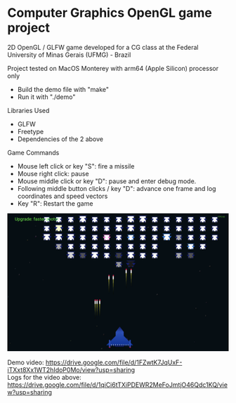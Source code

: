 # Computer Graphics OpenGL game project
2D OpenGL / GLFW game developed for a CG class at the Federal University of Minas Gerais (UFMG) - Brazil

Project tested on MacOS Monterey with arm64 (Apple Silicon) processor only

- Build the demo file with "make"
- Run it with "./demo"

Libraries Used
- GLFW
- Freetype
- Dependencies of the 2 above


Game Commands
- Mouse left click or key "S": fire a missile
- Mouse right click: pause
- Mouse middle click or key "D": pause and enter debug mode. 
- Following middle button clicks / key "D": advance one frame and log coordinates and speed vectors
- Key "R": Restart the game

<img src="https://github.com/vini2001/CG_first_project/blob/main/opengl-glfw-game.png"/>

Demo video: https://drive.google.com/file/d/1FZwtK7JqUxF-iTXxt8Xx1WT2hIdoP0Mo/view?usp=sharing<br>
Logs for the video above: https://drive.google.com/file/d/1qiCi6tTXiPDEWR2MeFoJmtjO46Qdc1KQ/view?usp=sharing
